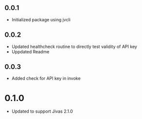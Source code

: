 ## 0.0.1
- Initialized package using jvcli

## 0.0.2
- Updated healthcheck routine to directly test validity of API key
- Uppdated Readme

## 0.0.3
- Added check for API key in invoke

# 0.1.0
- Updated to support Jivas 2.1.0